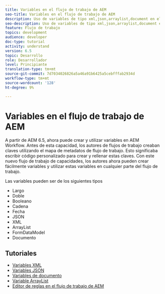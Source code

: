 ```yaml
---
title: Variables en el flujo de trabajo de AEM
seo-title: Variables en el flujo de trabajo de AEM
description: Uso de variables de tipo xml,json,arraylist,document en el flujo de trabajo de aem
seo-description: Uso de variables de tipo xml,json,arraylist,document en el flujo de trabajo de aem
feature: Flujo de trabajo
topics: development
audience: developer
doc-type: tutorial
activity: understand
version: 6.5
topic: Desarrollo
role: Desarrollador
level: Principiante
translation-type: tm+mt
source-git-commit: 7d7034026826a5a46a91b6425a5cebfffab2934d
workflow-type: tm+mt
source-wordcount: '128'
ht-degree: 9%

---
```



# Variables en el flujo de trabajo de AEM

A partir de AEM 6.5, ahora puede crear y utilizar variables en AEM Workflow. Antes de esta capacidad, los autores de flujos de trabajo creaban claves utilizando el mapa de metadatos de flujo de trabajo. Esto significaba escribir código personalizado para crear y rellenar estas claves. Con este nuevo flujo de trabajo de capacidades, los autores ahora pueden crear fácilmente variables y utilizar estas variables en cualquier parte del flujo de trabajo.

Las variables pueden ser de los siguientes tipos

* Largo
* Doble
* Booleano
* Cadena
* Fecha
* JSON
* XML
* ArrayList
* FormDataModel
* Documento

## Tutoriales

* [Variables XML](part1.md)
* [Variables JSON](part2.md)
* [Variables de documento](part3.md)
* [Variable ArrayList](part4.md)
* [Editor de reglas en el flujo de trabajo de AEM](part5.md)
